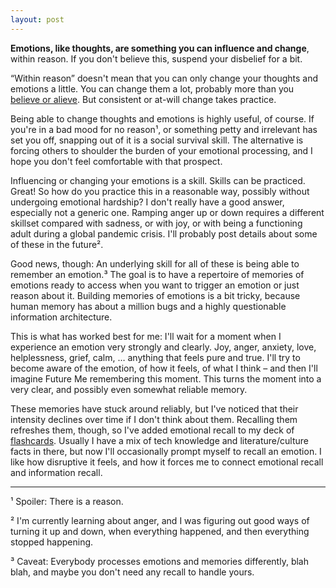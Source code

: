 ```yaml
---
layout: post
---
```


**Emotions, like thoughts, are something you can influence and change**, within reason. If you don't believe
this, suspend your disbelief for a bit.

“Within reason” doesn't mean that you can only change your thoughts and emotions a little. You can change them a lot,
probably more than you [believe or alieve](https://notebook.drmaciver.com/posts/2020-03-14-13:55.html). But consistent
or at-will change takes practice.

Being able to change thoughts and emotions is highly useful, of course. If you're in a bad mood for no reason¹, or
something petty and irrelevant has set you off, snapping out of it is a social survival skill. The alternative is
forcing others to shoulder the burden of your emotional processing, and I hope you don't feel comfortable with that
prospect.

Influencing or changing your emotions is a skill. Skills can be practiced. Great! So how do you practice this in a
reasonable way, possibly without undergoing emotional hardship? I don't really have a good answer, especially not a
generic one. Ramping anger up or down requires a different skillset compared with sadness, or with joy, or with being a
functioning adult during a global pandemic crisis. I'll probably post details about some of these in the future².

Good news, though: An underlying skill for all of these is being able to remember an emotion.³ The goal is to have a
repertoire of memories of emotions ready to access when you want to trigger an emotion or just reason about it.
Building memories of emotions is a bit tricky, because human memory has about a million bugs and a highly questionable
information architecture.

This is what has worked best for me: I'll wait for a moment when I experience an emotion very strongly and clearly.
Joy, anger, anxiety, love, helplessness, grief, calm, … anything that feels pure and true. I'll try to become aware of
the emotion, of how it feels, of what I think – and then I'll imagine Future Me remembering this moment. This turns the
moment into a very clear, and possibly even somewhat reliable memory.

These memories have stuck around reliably, but I've noticed that their intensity declines over time if I don't think
about them. Recalling them refreshes them, though, so I've added emotional recall to my deck of
[flashcards](https://ankiweb.net/).  Usually I have a mix of tech knowledge and literature/culture facts in there, but
now I'll occasionally prompt myself to recall an emotion. I like how disruptive it feels, and how it forces me to
connect emotional recall and information recall.

----
¹ Spoiler: There is a reason.

² I'm currently learning about anger, and I was figuring out good ways of turning it up and down, when everything
happened, and then everything stopped happening.

³ Caveat: Everybody processes emotions and memories differently, blah blah, and maybe you don't need any recall to
handle yours.
